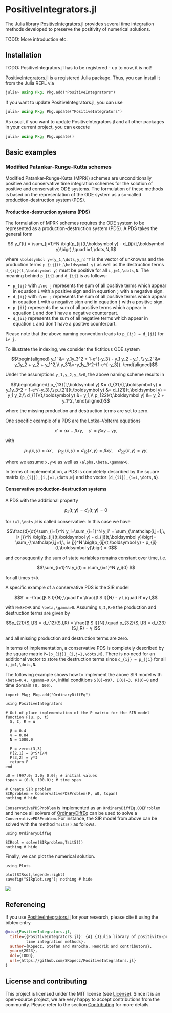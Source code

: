 # PositiveIntegrators.jl

The [Julia]() library
[PositiveIntegrators.jl](https://github.com/ranocha/PositiveIntegrators.jl)
provides several time integration methods developed to preserve the positivity
of numerical solutions.

TODO: More introduction etc.


## Installation

TODO: PositiveIntegrators.jl has to be registered - up to now, it is not!

[PositiveIntegrators.jl](https://github.com/SKopecz/PositiveIntegrators.jl)
is a registered Julia package. Thus, you can install it from the Julia REPL via
```julia
julia> using Pkg; Pkg.add("PositiveIntegrators")
```

If you want to update PositiveIntegrators.jl, you can use
```julia
julia> using Pkg; Pkg.update("PositiveIntegrators")
```
As usual, if you want to update PositiveIntegrators.jl and all other
packages in your current project, you can execute
```julia
julia> using Pkg; Pkg.update()
```


## Basic examples

### Modified Patankar-Runge-Kutta schemes

Modified Patankar-Runge-Kutta (MPRK) schemes are unconditionally positive and conservative time integration schemes for the solution of positive and conservative ODE systems. The formulation of these methods is based on the representation of the ODE system as a so-called production-destruction system (PDS).

#### Production-destruction systems (PDS)

The formulation of MPRK schemes requires the ODE system to be represented as a production-destruction system (PDS). A PDS takes the general form
```math
    y_i'(t) = \sum_{j=1}^N \bigl(p_{ij}(t,\boldsymbol y) - d_{ij}(t,\boldsymbol y)\bigr),\quad i=1,\dots,N,
```
where ``\boldsymbol y=(y_1,\dots,y_n)^T`` is the vector of unknowns and the production terms ``p_{ij}(t,\boldsymbol y)`` as well as the destruction terms ``d_{ij}(t,\boldsymbol y)`` must be positive for all ``i,j=1,\dots,N``. The meaning behind ``p_{ij}`` and ``d_{ij}`` is as follows:
* ``p_{ij}`` with ``i\ne j`` represents the sum of all positive terms which 
  appear in equation ``i`` with a positive sign and in equation ``j`` with a negative sign.
* ``d_{ij}`` with ``i\ne j`` represents the sum of all positive terms which 
  appear in equation ``i`` with a negative sign and in equation ``j`` with a positive sign.
* ``p_{ii}`` represents the sum of all positive terms  which appear in   
  equation ``i`` and don't have a negative counterpart.
* ``d_{ii}`` represents the sum of all negative terms which appear in   
  equation ``i`` and don't have a positive counterpart.

Please note that the above naming convention leads to ``p_{ij} = d_{ji}`` for ``i≠ j``.

To illustrate the indexing, we consider the fictitious ODE system
```math
\begin{aligned}
y_1' &= y_1y_3^2 + 1-e^{-y_3} - y_1 y_2 - y_1, \\
y_2' &= y_1y_2 + y_2 + y_1^2,\\
y_3'&=-y_1y_3^2-(1-e^{-y_3}).
\end{aligned}
```
Under the assumptions ``y_1,y_2,y_3>0``, the above naming scheme results in
```math
\begin{aligned}
p_{13}(t,\boldsymbol y) &= d_{31}(t,\boldsymbol y) = y_1y_3^2 + 1-e^{-y_3},\\
p_{21}(t,\boldsymbol y) &= d_{21}(t,\boldsymbol y) = y_1 y_2,\\
d_{11}(t,\boldsymbol y) &= y_1,\\
p_{22}(t,\boldsymbol y) &= y_2 + y_1^2,
\end{aligned}
```
where the missing production and destruction terms are set to zero.

One specific example of a PDS are the Lotka–Volterra equations
```math
x' = α x - β x y,\quad
y' = β x y - γ y,
```
with 
```math
p_{11}(x,y) = α x,\quad
p_{21}(x,y) = d_{12}(x, y) = β x y,\quad
d_{22}(x,y) = γ y,
```
where we assume ``x,y>0`` as well as ``\alpha,\beta,\gamma>0``.

In terms of implementation, a PDS is completely described by the square matrix ``(p_{ij})_{i,j=1,\dots,N}`` and the vector ``(d_{ii})_{i=1,\dots,N}``. 

#### Conservative production-destruction systems

A PDS with the additional property
```math
  p_{ii}(t,\boldsymbol y)=d_{ii}(t,\boldsymbol y)=0
``` 
for ``i=1,\dots,N`` is called conservative. In this case we have

```math
\frac{d}{dt}\sum_{i=1}^N y_i=\sum_{i=1}^N y_i' = \sum_{\mathclap{i,j=1,\, i≠ j}}^N \bigl(p_{ij}(t,\boldsymbol y) - d_{ij}(t,\boldsymbol y)\bigr)= \sum_{\mathclap{i,j=1,\, i≠ j}}^N \bigl(p_{ij}(t,\boldsymbol y) - p_{ji}(t,\boldsymbol y)\bigr) = 0
```

and consequently the sum of state variables remains constant over time, i.e.
```math 
\sum_{i=1}^N y_i(t) = \sum_{i=1}^N y_i(0) 
```
for all times ``t>0``.

A specific example of a conservative PDS is the SIR model
```math
S' = -\frac{β S I}{N},\quad I'= \frac{β S I}{N} - γ I,\quad R'=γ I,
```
with ``N=S+I+R`` and ``\beta,\gamma>0``. Assuming ``S,I,R>0`` the production and destruction terms are given by
```math
p_{21}(S,I,R) = d_{12}(S,I,R) = \frac{β S I}{N},\quad p_{32}(S,I,R) = d_{23}(S,I,R) = γ I
```
and all missing production and destruction terms are zero.

In terms of implementation, a conservative PDS is completely described by the square matrix ``P=(p_{ij})_{i,j=1,\dots,N}``. There is no need for an additional vector to store the destruction terms since ``d_{ij} = p_{ji}`` for all ``i,j=1,\dots,N``. 

The following example shows how to implement the above SIR model with ``\beta=0.4, \gamma=0.04``, initial conditions ``S(0)=997, I(0)=3, R(0)=0`` and time domain ``(0, 100)``.

```@setup SIR
import Pkg; Pkg.add("OrdinaryDiffEq")
```

```@example SIR
using PositiveIntegrators

# Out-of-place implementation of the P matrix for the SIR model
function P(u, p, t)
  S, I, R = u

  β = 0.4
  γ = 0.04
  N = 1000.0

  P = zeros(3,3)
  P[2,1] = β*S*I/N
  P[3,2] = γ*I
  return P
end

u0 = [997.0; 3.0; 0.0]; # initial values
tspan = (0.0, 100.0); # time span

# Create SIR problem
SIRproblem = ConservativePDSProblem(P, u0, tspan)
nothing # hide
```
`ConservativePDSProblem` is implemented as an `OrdinaryDiffEq.ODEProblem` and hence all solvers of [OrdinaryDiffEq](https://docs.sciml.ai/OrdinaryDiffEq/stable/) can be used to solve a `ConservativePDSProblem`. For instance, the SIR model from above can be solved with the method `Tsit5()` as follows.

```@example SIR
using OrdinaryDiffEq 

SIRsol = solve(SIRproblem,Tsit5())
nothing # hide
```
Finally, we can plot the numerical solution.
```@example SIR
using Plots

plot(SIRsol,legend=:right)
savefig("SIRplot.svg"); nothing # hide
```
![](SIRplot.svg)


## Referencing

If you use
[PositiveIntegrators.jl](https://github.com/ranocha/PositiveIntegrators.jl)
for your research, please cite it using the bibtex entry
```bibtex
@misc{PositiveIntegrators.jl,
  title={{PositiveIntegrators.jl}: {A} {J}ulia library of positivity-preserving
         time integration methods},
  author={Kopecz, Stefan and Ranocha, Hendrik and contributors},
  year={2023},
  doi={TODO},
  url={https://github.com/SKopecz/PositiveIntegrators.jl}
}
```


## License and contributing

This project is licensed under the MIT license (see [License](@ref)).
Since it is an open-source project, we are very happy to accept contributions
from the community. Please refer to the section [Contributing](@ref) for more
details.
